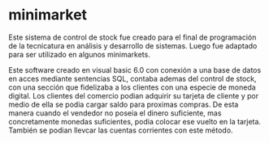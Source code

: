 # minimarket

Este sistema de control de stock fue creado para el final de programación de la tecnicatura en análisis y desarrollo de sistemas. Luego 
fue adaptado para ser utilizado en algunos minimarkets.

Este software creado en visual basic 6.0 con conexión a una base de datos en acces mediante sentencias SQL, contaba ademas del control de 
stock, con una sección que fidelizaba a los clientes con una especie de moneda digital. Los clientes del comercio podian adquirir su tarjeta
de cliente y por medio de ella se podia cargar saldo para proximas compras. De esta manera cuando el vendedor no poseia el dinero suficiente,
mas concretamente monedas suficientes, podia colocar ese vuelto en la tarjeta. También se podian llevcar las cuentas corrientes con este
método.
